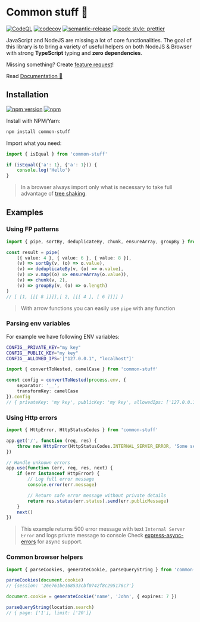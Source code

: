 # Common stuff 🔨

[![CodeQL](https://github.com/KiraLT/common-stuff/actions/workflows/codeql-analysis.yml/badge.svg)](https://github.com/KiraLT/common-stuff/actions/workflows/codeql-analysis.yml)
[![codecov](https://codecov.io/gh/KiraLT/common-stuff/branch/main/graph/badge.svg?token=E599EPAOPM)](https://codecov.io/gh/KiraLT/common-stuff)
[![semantic-release](https://img.shields.io/badge/%20%20%F0%9F%93%A6%F0%9F%9A%80-semantic--release-e10079.svg)](https://github.com/semantic-release/semantic-release)
[![code style: prettier](https://img.shields.io/badge/code_style-prettier-ff69b4.svg)](https://github.com/prettier/prettier)

JavaScript and NodeJS are missing a lot of core functionalities. The goal of this library is to bring a variety of useful helpers on both NodeJS & Browser with strong **TypeScript** typing and **zero dependencies**.

Missing something? Create [feature request](https://github.com/KiraLT/common-stuff/issues/new?assignees=&labels=enhancement&template=feature_request.md&title=)!

Read [Documentation 📘](https://kiralt.github.io/common-stuff/)

## Installation

[![npm version](https://badge.fury.io/js/common-stuff.svg)](https://www.npmjs.com/package/common-stuff)
[![npm](https://img.shields.io/npm/dt/common-stuff)](https://www.npmjs.com/package/common-stuff)

Install with NPM/Yarn:

```bash
npm install common-stuff
```

Import what you need:

```typescript
import { isEqual } from 'common-stuff'

if (isEqual({'a': 1}, {'a': 1})) {
    console.log('Hello')
}
```

> In a browser always import only what is necessary to take full advantage of [tree shaking](https://developers.google.com/web/fundamentals/performance/optimizing-javascript/tree-shaking).

## Examples

### Using FP patterns

```typescript
import { pipe, sortBy, deduplicateBy, chunk, ensureArray, groupBy } from 'common-stuff'

const result = pipe(
    [{ value: 4 }, { value: 6 }, { value: 8 }],
    (v) => sortBy(v, (o) => o.value),
    (v) => deduplicateBy(v, (o) => o.value),
    (v) => v.map((o) => ensureArray(o.value)),
    (v) => chunk(v, 2),
    (v) => groupBy(v, (o) => o.length)
)
// [ [1, [[[ 8 ]]]],[ 2, [[[ 4 ], [ 6 ]]]] ]
```

> With arrow functions you can easily use `pipe` with any function

### Parsing env variables

For example we have following ENV variables:

```bash
CONFIG__PRIVATE_KEY="my key"
CONFIG__PUBLIC_KEY="my key"
CONFIG__ALLOWED_IPS='["127.0.0.1", "localhost"]'
```

```typescript
import { convertToNested, camelCase } from 'common-stuff'

const config = convertToNested(process.env, {
    separator: '__',
    transformKey: camelCase
}).config
// { privateKey: 'my key', publicKey: 'my key', allowedIps: ['127.0.0.1', 'localhost'] }
```

### Using Http errors

```typescript
import { HttpError, HttpStatusCodes } from 'common-stuff'

app.get('/', function (req, res) {
    throw new HttpError(HttpStatusCodes.INTERNAL_SERVER_ERROR, 'Some secret error message')
})

// Handle unknown errors
app.use(function (err, req, res, next) {
    if (err instanceof HttpError) {
        // Log full error message
        console.error(err.message)

        // Return safe error message without private details
        return res.status(err.status).send(err.publicMessage)
    }
    next()
})
```

> This example returns 500 error message with text `Internal Server Error` and logs private message to console
> Check [express-async-errors](https://www.npmjs.com/package/express-async-errors) for async support.

### Common browser helpers

```typescript
import { parseCookies, generateCookie, parseQueryString } from 'common-stuff'

parseCookies(document.cookie)
// {session: '26e761be168533cbf0742f8c295176c7'}

document.cookie = generateCookie('name', 'John', { expires: 7 })

parseQueryString(location.search)
// { page: ['1'], limit: ['20']}
```
